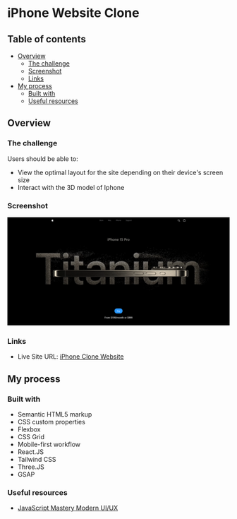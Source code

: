 # iPhone Website Clone

## Table of contents

- [Overview](#overview)
  - [The challenge](#the-challenge)
  - [Screenshot](#screenshot)
  - [Links](#links)
- [My process](#my-process)
  - [Built with](#built-with)
  - [Useful resources](#useful-resources)

## Overview

### The challenge

Users should be able to:

- View the optimal layout for the site depending on their device's screen size
- Interact with the 3D model of Iphone

### Screenshot

![](/public/assets/images/image.png)

### Links

- Live Site URL: [iPhone Clone Website](https://iphone-clone-site-jsmastery.netlify.app/)

## My process

### Built with

- Semantic HTML5 markup
- CSS custom properties
- Flexbox
- CSS Grid
- Mobile-first workflow
- React.JS
- Tailwind CSS
- Three.JS
- GSAP

### Useful resources

- [JavaScript Mastery Modern UI/UX](https://www.youtube.com/watch?v=RbxHZwFtRT4)
